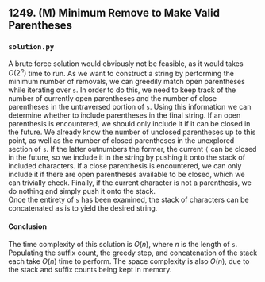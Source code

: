 ## 1249. (M) Minimum Remove to Make Valid Parentheses

### `solution.py`
A brute force solution would obviously not be feasible, as it would takes $O(2^n)$ time to run. As we want to construct a string by performing the minimum number of removals, we can greedily match open parentheses while iterating over `s`. In order to do this, we need to keep track of the number of currently open parentheses and the number of close parentheses in the untraversed portion of `s`. Using this information we can determine whether to include parentheses in the final string. If an open parenthesis is encountered, we should only include it if it can be closed in the future. We already know the number of unclosed parentheses up to this point, as well as the number of closed parentheses in the unexplored section of `s`. If the latter outnumbers the former, the current `(` can be closed in the future, so we include it in the string by pushing it onto the stack of included characters. If a close parenthesis is encountered, we can only include it if there are open parentheses available to be closed, which we can trivially check. Finally, if the current character is not a parenthesis, we do nothing and simply push it onto the stack.  
Once the entirety of `s` has been examined, the stack of characters can be concatenated as is to yield the desired string.  

#### Conclusion
The time complexity of this solution is $O(n)$, where $n$ is the length of `s`. Populating the suffix count, the greedy step, and concatenation of the stack each take $O(n)$ time to perform. The space complexity is also $O(n)$, due to the stack and suffix counts being kept in memory.  
  

